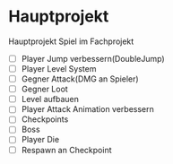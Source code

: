 # Hauptprojekt
Hauptprojekt Spiel im Fachprojekt
- [ ] Player Jump verbessern(DoubleJump)
- [ ] Player Level System
- [ ] Gegner Attack(DMG an Spieler)
- [ ] Gegner Loot
- [ ] Level aufbauen
- [ ] Player Attack Animation verbessern
- [ ] Checkpoints
- [ ] Boss
- [ ] Player Die 
- [ ] Respawn an Checkpoint
